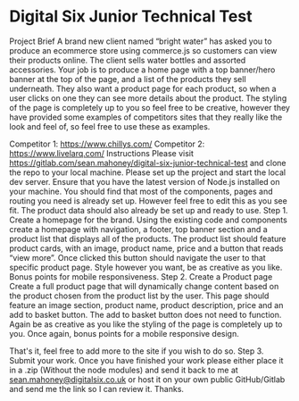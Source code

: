 # Digital Six Junior Technical Test

Project Brief
A brand new client named “bright water” has asked you to produce an ecommerce store using commerce.js so customers can view their products online. The client sells water bottles and assorted accessories. Your job is to produce a home page with a top banner/hero banner at the top of the page, and a list of the products they sell underneath. They also want a product page for each product, so when a user clicks on one they can see more details about the product. The styling of the page is completely up to you so feel free to be creative, however they have provided some examples of competitors sites that they really like the look and feel of, so feel free to use these as examples.

Competitor 1: https://www.chillys.com/
Competitor 2: https://www.livelarq.com/ 
Instructions
Please visit https://gitlab.com/sean.mahoney/digital-six-junior-technical-test and clone the repo to your local machine.
Please set up the project and start the local dev server. Ensure that you have the latest version of Node.js installed on your machine. You should find that most of the components, pages and routing you need is already set up. However feel free to edit this as you see fit. The product data should also already be set up and ready to use. 
Step 1. Create a homepage for the brand.
Using the existing code and components create a homepage with navigation, a footer, top banner section and a product list that displays all of the products. The product list should feature product cards, with an image, product name, price and a button that reads “view more”. Once clicked this button should navigate the user to that specific product page. Style however you want, be as creative as you like. Bonus points for mobile responsiveness.
Step 2. Create a Product page
Create a full product page that will dynamically change content based on the product chosen from the product list by the user. This page should feature an image section, product name, product description, price and an add to basket button. The add to basket button does not need to function. Again be as creative as you like the styling of the page is completely up to you. Once again, bonus points for a mobile responsive design.

That's it, feel free to add more to the site if you wish to do so.
Step 3. Submit your work.
Once you have finished your work please either place it in a .zip (Without the node modules) and send it back to me at sean.mahoney@digitalsix.co.uk or host it on your own public GitHub/Gitlab and send me the link so I can review it. Thanks.
